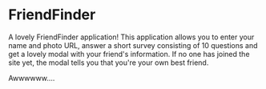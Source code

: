 # FriendFinder

A lovely FriendFinder application! This application allows you to enter your name and photo URL, answer a short survey consisting of 10 questions and get a lovely modal with your friend's information. If no one has joined the site yet, the modal tells you that you're your own best friend.

Awwwwww....
